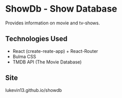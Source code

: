 # ShowDb - Show Database
Provides information on movie and tv-shows.

## Technologies Used
- React (create-reate-app) + React-Router
- Bulma CSS
- TMDB API (The Movie Database)

## Site
lukevin13.github.io/showdb
